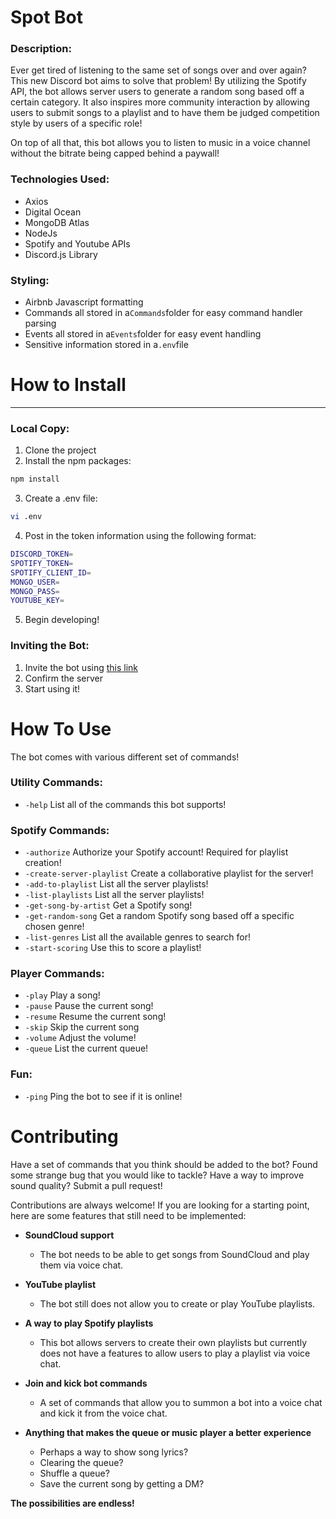 # Spot Bot

### Description:

Ever get tired of listening to the same set of songs over and over again? This new Discord bot aims to solve that problem! 
By utilizing the Spotify API, the bot allows server users to generate a random song based off a certain category. It also 
inspires more community interaction by allowing users to submit songs to a playlist and to have them be judged competition
style by users of a specific role!  

On top of all that, this bot allows you to listen to music in a voice channel without the bitrate being capped behind a paywall!

### Technologies Used:
- Axios
- Digital Ocean
- MongoDB Atlas
- NodeJs
- Spotify and Youtube APIs
- Discord.js Library

### Styling:
- Airbnb Javascript formatting
- Commands all stored in a```Commands```folder for easy command handler parsing
- Events all stored in a```Events```folder for easy event handling
- Sensitive information stored in a```.env```file

# How to Install

---

### Local Copy:
1. Clone the project
2. Install the npm packages: 
```bash
npm install
```
3. Create a .env file:
```bash
vi .env
```
4. Post in the token information using the following format:
```bash
DISCORD_TOKEN=
SPOTIFY_TOKEN=
SPOTIFY_CLIENT_ID=
MONGO_USER=
MONGO_PASS=
YOUTUBE_KEY=
```
5. Begin developing!

### Inviting the Bot:
1. Invite the bot using [this link](https://discord.com/oauth2/authorize?client_id=827367232459243521&scope=bot&permissions=8)
2. Confirm the server
3. Start using it!

# How To Use

The bot comes with various different set of commands!

### Utility Commands:

- ```-help``` List all of the commands this bot supports!


### Spotify Commands:

- ```-authorize``` Authorize your Spotify account! Required for playlist creation!
- ```-create-server-playlist``` Create a collaborative playlist for the server!
- ```-add-to-playlist``` List all the server playlists!
- ```-list-playlists``` List all the server playlists!
- ```-get-song-by-artist``` Get a Spotify song!
- ```-get-random-song``` Get a random Spotify song based off a specific chosen genre!
- ```-list-genres``` List all the available genres to search for!
- ```-start-scoring``` Use this to score a playlist!

### Player Commands:

- ```-play``` Play a song!
- ```-pause``` Pause the current song!
- ```-resume``` Resume the current song!
- ```-skip``` Skip the current song
- ```-volume``` Adjust the volume!
- ```-queue``` List the current queue!

### Fun:

- ```-ping``` Ping the bot to see if it is online!

# Contributing

Have a set of commands that you think should be added to the bot? Found some strange bug that
you would like to tackle? Have a way to improve sound quality? Submit a pull request!

Contributions are always welcome! If you are looking for a starting point, here are some features that
still need to be implemented:

- **SoundCloud support** 
    - The bot needs to be able to get songs from SoundCloud and play them 
      via voice chat.
    
- **YouTube playlist** 
    - The bot still does not allow you to create or play YouTube playlists.

- **A way to play Spotify playlists** 
    - This bot allows servers to create their own playlists but currently
does not have a features to allow users to play a playlist via voice chat.
  
- **Join and kick bot commands** 
    - A set of commands that allow you to summon a bot into a voice
chat and kick it from the voice chat.
  
- **Anything that makes the queue or music player a better experience**
    - Perhaps a way to show song lyrics?
    - Clearing the queue?
    - Shuffle a queue?
    - Save the current song by getting a DM?
    
**The possibilities are endless!**
